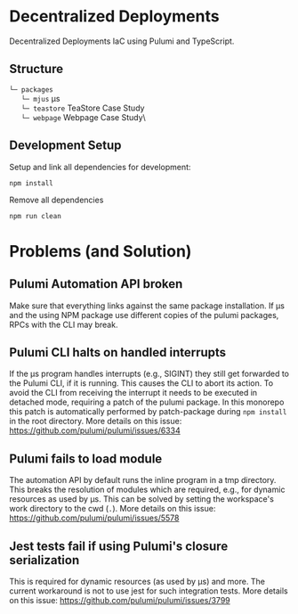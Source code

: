 # Decentralized Deployments

Decentralized Deployments IaC using Pulumi and TypeScript.

## Structure

`└─ packages`\
`   └─ mjus` µs\
`   └─ teastore` TeaStore Case Study\
`   └─ webpage` Webpage Case Study\

## Development Setup

Setup and link all dependencies for development:

```
npm install
```

Remove all dependencies

```
npm run clean
```

# Problems (and Solution)

## Pulumi Automation API broken

Make sure that everything links against the same package installation. If µs and the using NPM package use different copies of the pulumi packages, RPCs with the CLI may break.

## Pulumi CLI halts on handled interrupts

If the µs program handles interrupts (e.g., SIGINT) they still get forwarded to the Pulumi CLI, if it is running.
This causes the CLI to abort its action.
To avoid the CLI from receiving the interrupt it needs to be executed in detached mode, requiring a patch of the pulumi package.
In this monorepo this patch is automatically performed by patch-package during `npm install` in the root directory.
More details on this issue: https://github.com/pulumi/pulumi/issues/6334

## Pulumi fails to load module

The automation API by default runs the inline program in a tmp directory.
This breaks the resolution of modules which are required, e.g., for dynamic resources as used by µs.
This can be solved by setting the workspace's work directory to the cwd (`.`).
More details on this issue: https://github.com/pulumi/pulumi/issues/5578

## Jest tests fail if using Pulumi's closure serialization

This is required for dynamic resources (as used by µs) and more.
The current workaround is not to use jest for such integration tests.
More details on this issue: https://github.com/pulumi/pulumi/issues/3799
